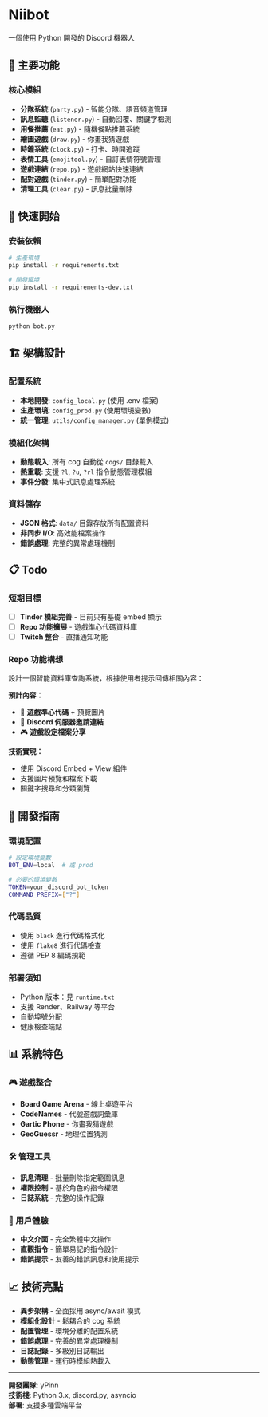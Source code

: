 # Niibot

一個使用 Python 開發的 Discord 機器人

## 🎯 主要功能

### 核心模組
- **分隊系統** (`party.py`) - 智能分隊、語音頻道管理
- **訊息監聽** (`listener.py`) - 自動回覆、關鍵字檢測
- **用餐推薦** (`eat.py`) - 隨機餐點推薦系統
- **繪圖遊戲** (`draw.py`) - 你畫我猜遊戲
- **時鐘系統** (`clock.py`) - 打卡、時間追蹤
- **表情工具** (`emojitool.py`) - 自訂表情符號管理
- **遊戲連結** (`repo.py`) - 遊戲網站快速連結
- **配對遊戲** (`tinder.py`) - 簡單配對功能
- **清理工具** (`clear.py`) - 訊息批量刪除

## 🚀 快速開始

### 安裝依賴
```bash
# 生產環境
pip install -r requirements.txt

# 開發環境
pip install -r requirements-dev.txt
```

### 執行機器人
```bash
python bot.py
```

## 🏗️ 架構設計

### 配置系統
- **本地開發**: `config_local.py` (使用 .env 檔案)
- **生產環境**: `config_prod.py` (使用環境變數)
- **統一管理**: `utils/config_manager.py` (單例模式)

### 模組化架構
- **動態載入**: 所有 cog 自動從 `cogs/` 目錄載入
- **熱重載**: 支援 `?l`, `?u`, `?rl` 指令動態管理模組
- **事件分發**: 集中式訊息處理系統

### 資料儲存
- **JSON 格式**: `data/` 目錄存放所有配置資料
- **非同步 I/O**: 高效能檔案操作
- **錯誤處理**: 完整的異常處理機制

## 📋 Todo

### 短期目標
- [ ] **Tinder 模組完善** - 目前只有基礎 embed 顯示
- [ ] **Repo 功能擴展** - 遊戲準心代碼資料庫
- [ ] **Twitch 整合** - 直播通知功能

### Repo 功能構想
設計一個智能資料庫查詢系統，根據使用者提示回傳相關內容：

**預計內容：**
- 🎯 **遊戲準心代碼** + 預覽圖片
- 🔗 **Discord 伺服器邀請連結**
- 🎮 **遊戲設定檔案分享**

**技術實現：**
- 使用 Discord Embed + View 組件
- 支援圖片預覽和檔案下載
- 關鍵字搜尋和分類瀏覽

## 🔧 開發指南

### 環境配置
```bash
# 設定環境變數
BOT_ENV=local  # 或 prod

# 必要的環境變數
TOKEN=your_discord_bot_token
COMMAND_PREFIX=["?"]
```

### 代碼品質
- 使用 `black` 進行代碼格式化
- 使用 `flake8` 進行代碼檢查
- 遵循 PEP 8 編碼規範

### 部署須知
- Python 版本：見 `runtime.txt`
- 支援 Render、Railway 等平台
- 自動埠號分配
- 健康檢查端點

## 📊 系統特色

### 🎮 遊戲整合
- **Board Game Arena** - 線上桌遊平台
- **CodeNames** - 代號遊戲詞彙庫
- **Gartic Phone** - 你畫我猜遊戲
- **GeoGuessr** - 地理位置猜測

### 🛠️ 管理工具
- **訊息清理** - 批量刪除指定範圍訊息
- **權限控制** - 基於角色的指令權限
- **日誌系統** - 完整的操作記錄

### 🎯 用戶體驗
- **中文介面** - 完全繁體中文操作
- **直觀指令** - 簡單易記的指令設計
- **錯誤提示** - 友善的錯誤訊息和使用提示

## 📈 技術亮點

- **異步架構** - 全面採用 async/await 模式
- **模組化設計** - 鬆耦合的 cog 系統
- **配置管理** - 環境分離的配置系統
- **錯誤處理** - 完善的異常處理機制
- **日誌記錄** - 多級別日誌輸出
- **動態管理** - 運行時模組熱載入

---

**開發團隊**: yPinn  
**技術棧**: Python 3.x, discord.py, asyncio  
**部署**: 支援多種雲端平台